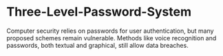 # Three-Level-Password-System
Computer security relies on passwords for user authentication, but many proposed schemes remain vulnerable. Methods like voice recognition and passwords, both textual and graphical, still allow data breaches.
